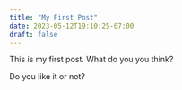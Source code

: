 ```yaml
---
title: "My First Post"
date: 2023-05-12T19:10:25-07:00
draft: false
---
```

This is my first post. What do you you think? 

Do you like it or not?
